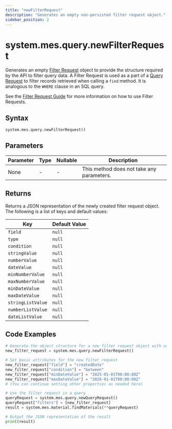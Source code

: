 ```yaml
---
title: "newFilterRequest"
description: "Generates an empty non-persisted filter request object."
sidebar_position: 2
---
```


# system.mes.query.newFilterRequest

Generates an empty [Filter Request](./new-filter-request) object to provide the structure required by the API
to filter query data. A Filter Request is used as a part of a [Query Request](./new-query-request) to filter records retrieved when calling a 
`find` method. It is analogous to the `WHERE` clause in an SQL query.

See the [Filter Request Guide](../../../user-guides/query-request-guide/filter-request-guide.md) for more information on 
how to use Filter Requests.

## Syntax

```python
system.mes.query.newFilterRequest()
```

## Parameters

| Parameter | Type | Nullable | Description                               |
|-----------|------|----------|-------------------------------------------|
| None      | -    | -        | This method does not take any parameters. |

## Returns

Returns a JSON representation of the newly created filter request object. The following is a list of keys and default values:

| Key               | Default Value |
|-------------------|---------------|
| `field`           | `null`        |
| `type`            | `null`        |
| `condition`       | `null`        |
| `stringValue`     | `null`        |
| `numberValue`     | `null`        |
| `dateValue`       | `null`        |
| `minNumberValue`  | `null`        |
| `maxNumberValue`  | `null`        |
| `minDateValue`    | `null`        |
| `maxDateValue`    | `null`        |
| `stringListValue` | `null`        |
| `numberListValue` | `null`        |
| `dateListValue`   | `null`        |

## Code Examples

```python
# Generate the object structure for a new filter request object with no initial arguments
new_filter_request = system.mes.query.newFilterRequest()

# Set basic attributes for the new filter request
new_filter_request["field"] = "createdDate"
new_filter_request["condition"] = "between"
new_filter_request["minDateValue"] = "2025-01-01T00:00:00Z"
new_filter_request["maxDateValue"] = "2026-01-01T00:00:00Z"
# (You can continue setting other properties as needed here)

# Use the filter request in a query
queryRequest = system.mes.query.newQueryRequest()
queryRequest["filters"] = [new_filter_request]
result = system.mes.material.findMaterials(**queryRequest)

# Output the JSON representation of the result
print(result)
```
